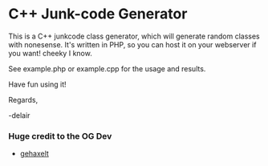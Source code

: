 C++ Junk-code Generator
========================

This is a C++ junkcode class generator, which will generate random classes with nonesense.
It's written in PHP, so you can host it on your webserver if you want! cheeky I know.

See example.php or example.cpp for the usage and results.


Have fun using it!

Regards,

-delair


### Huge credit to the OG Dev
- [gehaxelt](http://junkcode.gehaxelt.in/)
